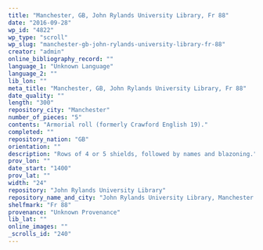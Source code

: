 ```yaml
---
title: "Manchester, GB, John Rylands University Library, Fr 88"
date: "2016-09-28"
wp_id: "4822"
wp_type: "scroll"
wp_slug: "manchester-gb-john-rylands-university-library-fr-88"
creator: "admin"
online_bibliography_record: ""
language_1: "Unknown Language"
language_2: ""
lib_lon: ""
meta_title: "Manchester, GB, John Rylands University Library, Fr 88"
date_quality: ""
length: "300"
repository_city: "Manchester"
number_of_pieces: "5"
contents: "Armorial roll (formerly Crawford English 19)."
completed: ""
repository_nation: "GB"
orientation: ""
description: "Rows of 4 or 5 shields, followed by names and blazoning."
prov_lon: ""
date_start: "1400"
prov_lat: ""
width: "24"
repository: "John Rylands University Library"
repository_name_and_city: "John Rylands University Library, Manchester GB"
shelfmark: "Fr 88"
provenance: "Unknown Provenance"
lib_lat: ""
online_images: ""
_scrolls_id: "240"
---
```



